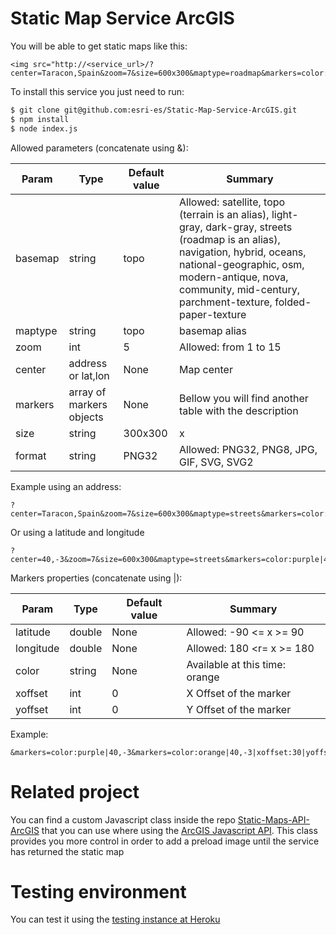 # Static Map Service ArcGIS
You will be able to get static maps like this:

```
<img src="http://<service_url>/?center=Taracon,Spain&zoom=7&size=600x300&maptype=roadmap&markers=color:purple|40,-3&markers=color:orange|40,-3|xoffset:30|yoffset:30">
```

To install this service you just need to run:
```zsh
$ git clone git@github.com:esri-es/Static-Map-Service-ArcGIS.git
$ npm install
$ node index.js
```
Allowed parameters (concatenate using &): 

Param| Type | Default value | Summary
--- | --- | --- | ---
basemap|string|topo|Allowed: satellite, topo (terrain is an alias), light-gray, dark-gray, streets (roadmap is an alias), navigation, hybrid, oceans, national-geographic, osm, modern-antique, nova, community, mid-century, parchment-texture, folded-paper-texture
maptype|string|topo|basemap alias
zoom|int|5|Allowed: from 1 to 15
center|address or lat,lon|None|Map center
markers|array of markers objects|None|Bellow you will find another table with the description
size|string|300x300|<Width>x<Height>
format|string|PNG32|Allowed: PNG32, PNG8, JPG, GIF, SVG, SVG2

Example using an address: 
```
?center=Taracon,Spain&zoom=7&size=600x300&maptype=streets&markers=color:purple|40,-3
```
Or using a latitude and longitude
```
?center=40,-3&zoom=7&size=600x300&maptype=streets&markers=color:purple|40,-3
```

Markers properties (concatenate using |):

Param| Type | Default value | Summary
--- | --- | --- | ---
latitude|double|None|Allowed: -90 <= x >= 90
longitude|double|None|Allowed: 180 <r= x >= 180
color|string|None|Available at this time: orange|purple
xoffset|int|0|X Offset of the marker
yoffset|int|0|Y Offset of the marker

Example: 
```
&markers=color:purple|40,-3&markers=color:orange|40,-3|xoffset:30|yoffset:30
```
# Related project
You can find a custom Javascript class inside the repo [Static-Maps-API-ArcGIS](https://github.com/esri-es/Static-Maps-API-ArcGIS) that you can use where using the [ArcGIS Javascript API](js.arcgis.com). This class provides you more control in order to add a preload image until the service has returned the static map

# Testing environment
You can test it using the [testing instance at Heroku](https://staticmapservice.herokuapp.com/?center=Brooklyn+Bridge,New+York,NY&zoom=13&size=600x300&maptype=streets&markers=color:purple%7C40.702147,-74.015794&markers=color:orange%7C40.711614,-74.012318&markers=color:orange%7C40.718217,-73.998284)

